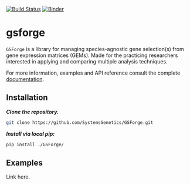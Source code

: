 [![Build Status](https://travis-ci.com/SystemsGenetics/GSForge.svg?branch=master)](https://travis-ci.com/SystemsGenetics/GSForge)
[![Binder](https://mybinder.org/badge_logo.svg)](https://mybinder.org/v2/gh/SystemsGenetics/GSForge/master?filepath=examples%2Fuser_guide%2Fuser_guide.ipynb)

# gsforge

`GSForge` is a library for managing species-agnostic gene selection(s) from gene expression matrices (GEMs).
Made for the practicing researchers interested in applying and comparing multiple analysis techniques.

For more information, examples and API reference consult the complete [documentation](https://systemsgenetics.github.io/GSForge/).

## Installation

***Clone the repository.***

```bash
git clone https://github.com/SystemsGenetics/GSForge.git
```

***Install via local pip:***

```bash
pip install ./GSForge/
```

## Examples

Link here.